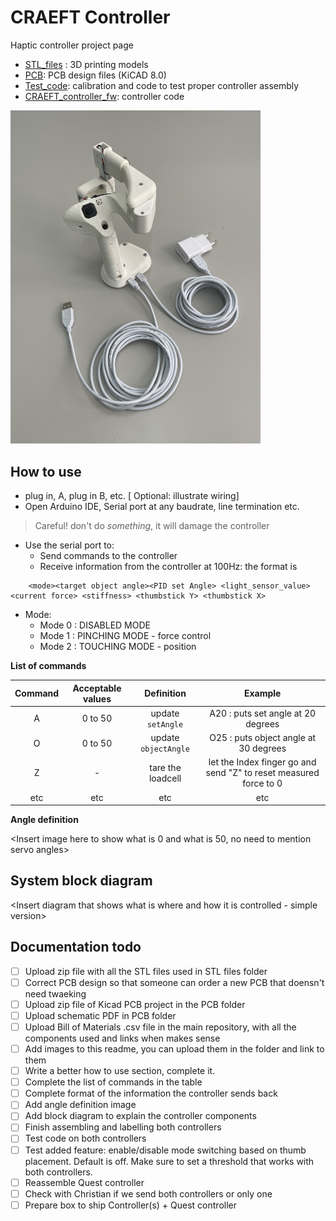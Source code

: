 # CRAEFT Controller 

Haptic controller project page

* [STL_files](STL_files) : 3D printing models
* [PCB](PCB): PCB design files (KiCAD 8.0)
* [Test_code](Test_code): calibration and code to test proper controller assembly
* [CRAEFT_controller_fw](CRAEFT_controller_fw): controller code

<img src="./Images/dummy_image.jpeg" alt="dummy image" width="400"/>

## How to use 
* plug in, A, plug in B, etc. [ Optional: illustrate wiring]
* Open Arduino IDE, Serial port at any baudrate, line termination etc.

> Careful! don't do *something*, it will damage the controller

* Use the serial port to: 
    * Send commands to the controller 
    * Receive information from the controller at 100Hz: the format is
```
    <mode><target object angle><PID set Angle> <light_sensor_value> <current force> <stiffness> <thumbstick Y> <thumbstick X>
```
* Mode:
    * Mode 0 : DISABLED MODE
    * Mode 1 : PINCHING MODE - force control
    * Mode 2 : TOUCHING MODE - position

**List of commands**

|Command| Acceptable values|Definition|Example|
|:---:|:---:|:---:|:---:|
| A |0 to 50 |update  `setAngle` |A20 : puts set angle at 20 degrees|
| O |0 to 50 |update  `objectAngle` |O25 : puts object angle at 30 degrees|
| Z | - | tare the loadcell| let the Index finger go and send "Z" to reset measured force to 0|
| etc | etc | etc | etc |


**Angle definition** 

<Insert image here to show what is 0 and what is 50, no need to mention servo angles>

## System block diagram
<Insert diagram that shows what is where and how it is controlled - simple version>

## Documentation todo
- [ ] Upload zip file with all the STL files used in STL files folder
- [ ] Correct PCB design so that someone can order a new PCB that doensn't need twaeking
- [ ] Upload zip file of Kicad PCB project in the PCB folder
- [ ] Upload schematic PDF in PCB folder
- [ ] Upload Bill of Materials .csv file in the main repository, with all the components used and links when makes sense
- [ ] Add images to this readme, you can upload them in the folder <Images> and link to them
- [ ] Write a better how to use section, complete it. 
- [ ] Complete the list of commands in the table
- [ ] Complete format of the information the controller sends back 
- [ ] Add angle definition image 
- [ ] Add block diagram to explain the controller components
- [ ] Finish assembling and labelling both controllers
- [ ] Test code on both controllers
- [ ] Test added feature: enable/disable mode switching based on thumb placement. Default is off. Make sure to set a threshold that works with both controllers. 
- [ ] Reassemble Quest controller
- [ ] Check with Christian if we send both controllers or only one
- [ ] Prepare box to ship Controller(s) + Quest controller

